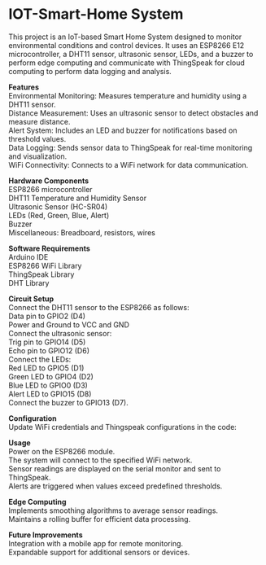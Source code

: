 # IOT-Smart-Home System
This project is an IoT-based Smart Home System designed to monitor environmental conditions and control devices. It uses an ESP8266 E12 microcontroller, a DHT11 sensor, ultrasonic sensor, LEDs, and a buzzer to perform edge computing and communicate with ThingSpeak for cloud computing to perform data logging and analysis.

**Features** <br>
Environmental Monitoring: Measures temperature and humidity using a DHT11 sensor.<br>
Distance Measurement: Uses an ultrasonic sensor to detect obstacles and measure distance.<br>
Alert System: Includes an LED and buzzer for notifications based on threshold values.<br>
Data Logging: Sends sensor data to ThingSpeak for real-time monitoring and visualization.<br>
WiFi Connectivity: Connects to a WiFi network for data communication.<br>

**Hardware Components** <br>
ESP8266 microcontroller<br>
DHT11 Temperature and Humidity Sensor<br>
Ultrasonic Sensor (HC-SR04)<br>
LEDs (Red, Green, Blue, Alert)<br>
Buzzer<br>
Miscellaneous: Breadboard, resistors, wires

**Software Requirements** <br>
Arduino IDE<br>
ESP8266 WiFi Library<br>
ThingSpeak Library<br>
DHT Library<br>

**Circuit Setup**<br>
Connect the DHT11 sensor to the ESP8266 as follows:<br>
Data pin to GPIO2 (D4)<br>
Power and Ground to VCC and GND<br>
Connect the ultrasonic sensor:<br>
Trig pin to GPIO14 (D5)<br>
Echo pin to GPIO12 (D6)<br>
Connect the LEDs:<br>
Red LED to GPIO5 (D1)<br>
Green LED to GPIO4 (D2)<br>
Blue LED to GPIO0 (D3)<br>
Alert LED to GPIO15 (D8)<br>
Connect the buzzer to GPIO13 (D7).<br>

**Configuration**<br>
Update WiFi credentials and Thingspeak configurations in the code:<br>

**Usage**<br>
Power on the ESP8266 module.<br>
The system will connect to the specified WiFi network.<br>
Sensor readings are displayed on the serial monitor and sent to ThingSpeak.<br>
Alerts are triggered when values exceed predefined thresholds.<br>

**Edge Computing**<br>
Implements smoothing algorithms to average sensor readings.<br>
Maintains a rolling buffer for efficient data processing.<br>

**Future Improvements**<br>
Integration with a mobile app for remote monitoring.<br>
Expandable support for additional sensors or devices.<br>
